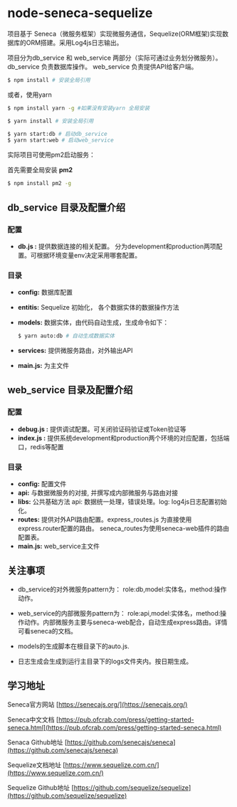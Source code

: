 # node-seneca-sequelize
项目基于 Seneca（微服务框架）实现微服务通信，Sequelize(ORM框架)实现数据库的ORM搭建。采用Log4js日志输出。

项目分为db_service 和 web_service 两部分（实际可通过业务划分微服务）。
db_service 负责数据库操作。
web_service 负责提供API给客户端。

```sh
$ npm install # 安装全局引用
```
或者，使用yarn

```sh
$ npm install yarn -g #如果没有安装yarn 全局安装

$ yarn install # 安装全局引用
```

```sh
$ yarn start:db # 启动db_service
$ yarn start:web # 启动web_service
```

实际项目可使用pm2启动服务：

首先需要全局安装 __pm2__

```sh
$ npm install pm2 -g 
```

## db_service 目录及配置介绍

### 配置

- __db.js :__ 提供数据连接的相关配置。 分为development和production两项配置。可根据环境变量env决定采用哪套配置。



### 目录
- __config:__ 数据库配置
- __entitis:__ Sequelize 初始化， 各个数据实体的数据操作方法
- __models:__ 数据实体，由代码自动生成，生成命令如下：

    ```sh
    $ yarn auto:db # 自动生成数据实体
    ```

- __services:__ 提供微服务路由，对外输出API
- __main.js:__ 为主文件

## web_service 目录及配置介绍
### 配置
- __debug.js :__ 提供调试配置。可关闭验证码验证或Token验证等
- __index.js :__ 提供系统development和production两个环境的对应配置，包括端口，redis等配置

### 目录
- __config:__ 配置文件
- __api:__ 与数据微服务的对接, 并撰写成内部微服务与路由对接
- __libs:__ 公共基础方法 api: 数据统一处理，错误处理。log: log4js日志配置初始化。
- __routes:__ 提供对外API路由配置。express_routes.js 为直接使用express.router配置的路由。 seneca_routes为使用seneca-web插件的路由配置表。
- __main.js:__ web_service主文件

## 关注事项

- db_service的对外微服务pattern为： role:db,model:实体名，method:操作动作。

- web_service的内部微服务pattern为： role:api,model:实体名，method:操作动作。内部微服务主要与seneca-web配合，自动生成express路由。详情可看seneca的文档。

- models的生成脚本在根目录下的auto.js.

- 日志生成会生成到运行主目录下的logs文件夹内。按日期生成。



## 学习地址

Seneca官方网站 [https://senecajs.org/](https://senecajs.org/)

Seneca中文文档 [https://pub.ofcrab.com/press/getting-started-seneca.html](https://pub.ofcrab.com/press/getting-started-seneca.html)

Senaca Github地址 [https://github.com/senecajs/seneca](https://github.com/senecajs/seneca)

Sequelize文档地址 [https://www.sequelize.com.cn/](https://www.sequelize.com.cn/)

Sequelize Github地址 [https://github.com/sequelize/sequelize](https://github.com/sequelize/sequelize)


